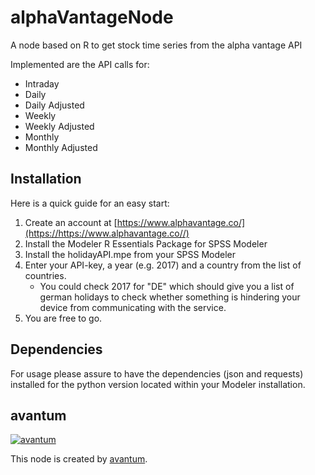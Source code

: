 # alphaVantageNode
A node based on R to get stock time series from the alpha vantage API

Implemented are the API calls for:
* Intraday
* Daily
* Daily Adjusted
* Weekly
* Weekly Adjusted
* Monthly
* Monthly Adjusted

## Installation
Here is a quick guide for an easy start:
1. Create an account at [https://www.alphavantage.co/](https://https://www.alphavantage.co//)
2. Install the Modeler R Essentials Package for SPSS Modeler
3. Install the holidayAPI.mpe from your SPSS Modeler
4. Enter your API-key, a year (e.g. 2017) and a country from the list of countries.
    * You could check 2017 for "DE" which should give you a list of german holidays to check whether something is hindering your device from communicating with the service.
5. You are free to go.

## Dependencies
For usage please assure to have the dependencies (json and requests) installed for the python version located within your Modeler installation.

## avantum
[![avantum](https://www.avantum.de/typo3conf/ext/website_avantum/Resources/Public/Media/layout/avantum-logo-2018-9.png "avantum consult AG")](https://www.avantum.de/)

This node is created by [avantum](https://www.avantum.de/).

